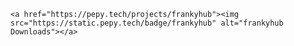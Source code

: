     <a href="https://pepy.tech/projects/frankyhub"><img src="https://static.pepy.tech/badge/frankyhub" alt="frankyhub Downloads"></a>
